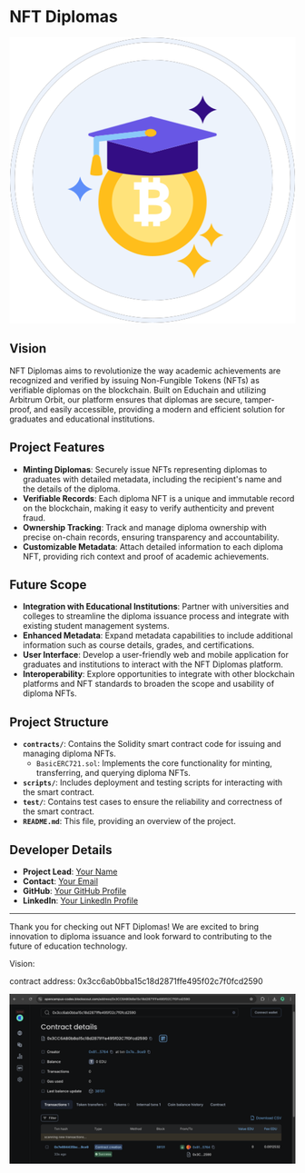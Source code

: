 
# NFT Diplomas

![Alt text](logo.png)

## Vision

NFT Diplomas aims to revolutionize the way academic achievements are recognized and verified by issuing Non-Fungible Tokens (NFTs) as verifiable diplomas on the blockchain. Built on Educhain and utilizing Arbitrum Orbit, our platform ensures that diplomas are secure, tamper-proof, and easily accessible, providing a modern and efficient solution for graduates and educational institutions.

## Project Features

- **Minting Diplomas**: Securely issue NFTs representing diplomas to graduates with detailed metadata, including the recipient's name and the details of the diploma.
- **Verifiable Records**: Each diploma NFT is a unique and immutable record on the blockchain, making it easy to verify authenticity and prevent fraud.
- **Ownership Tracking**: Track and manage diploma ownership with precise on-chain records, ensuring transparency and accountability.
- **Customizable Metadata**: Attach detailed information to each diploma NFT, providing rich context and proof of academic achievements.

## Future Scope

- **Integration with Educational Institutions**: Partner with universities and colleges to streamline the diploma issuance process and integrate with existing student management systems.
- **Enhanced Metadata**: Expand metadata capabilities to include additional information such as course details, grades, and certifications.
- **User Interface**: Develop a user-friendly web and mobile application for graduates and institutions to interact with the NFT Diplomas platform.
- **Interoperability**: Explore opportunities to integrate with other blockchain platforms and NFT standards to broaden the scope and usability of diploma NFTs.

## Project Structure

- **`contracts/`**: Contains the Solidity smart contract code for issuing and managing diploma NFTs.
  - `BasicERC721.sol`: Implements the core functionality for minting, transferring, and querying diploma NFTs.
- **`scripts/`**: Includes deployment and testing scripts for interacting with the smart contract.
- **`test/`**: Contains test cases to ensure the reliability and correctness of the smart contract.
- **`README.md`**: This file, providing an overview of the project.

## Developer Details

- **Project Lead**: [Your Name](mailto:your.email@example.com)
- **Contact**: [Your Email](mailto:your.email@example.com)
- **GitHub**: [Your GitHub Profile](https://github.com/yourusername)
- **LinkedIn**: [Your LinkedIn Profile](https://www.linkedin.com/in/yourprofile)

---

Thank you for checking out NFT Diplomas! We are excited to bring innovation to diploma issuance and look forward to contributing to the future of education technology.




Vision:

contract address: 0x3cc6ab0bba15c18d2871ffe495f02c7f0fcd2590

![Alt text](image.png)